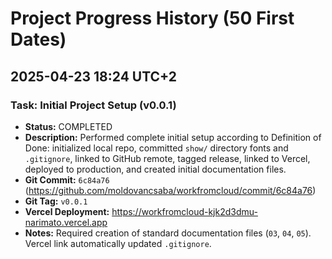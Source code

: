 # Project Progress History (50 First Dates)

## 2025-04-23 18:24 UTC+2

### Task: Initial Project Setup (v0.0.1)
- **Status:** COMPLETED
- **Description:** Performed complete initial setup according to Definition of Done: initialized local repo, committed `show/` directory fonts and `.gitignore`, linked to GitHub remote, tagged release, linked to Vercel, deployed to production, and created initial documentation files.
- **Git Commit:** `6c84a76` (https://github.com/moldovancsaba/workfromcloud/commit/6c84a76)
- **Git Tag:** `v0.0.1`
- **Vercel Deployment:** https://workfromcloud-kjk2d3dmu-narimato.vercel.app
- **Notes:** Required creation of standard documentation files (`03`, `04`, `05`). Vercel link automatically updated `.gitignore`.

